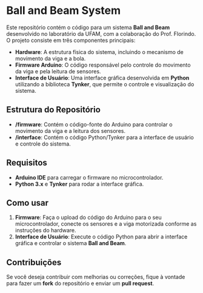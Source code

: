 # Ball and Beam System

Este repositório contém o código para um sistema **Ball and Beam** desenvolvido no laboratório da UFAM, com a colaboração do Prof. Florindo. O projeto consiste em três componentes principais:

- **Hardware**: A estrutura física do sistema, incluindo o mecanismo de movimento da viga e a bola.
- **Firmware Arduino**: O código responsável pelo controle do movimento da viga e pela leitura de sensores.
- **Interface de Usuário**: Uma interface gráfica desenvolvida em **Python** utilizando a biblioteca **Tynker**, que permite o controle e visualização do sistema.

## Estrutura do Repositório

- **/firmware**: Contém o código-fonte do Arduino para controlar o movimento da viga e a leitura dos sensores.
- **/interface**: Contém o código Python/Tynker para a interface de usuário e controle do sistema.

## Requisitos

- **Arduino IDE** para carregar o firmware no microcontrolador.
- **Python 3.x** e **Tynker** para rodar a interface gráfica.

## Como usar

1. **Firmware**: Faça o upload do código do Arduino para o seu microcontrolador, conecte os sensores e a viga motorizada conforme as instruções do hardware.
2. **Interface de Usuário**: Execute o código Python para abrir a interface gráfica e controlar o sistema **Ball and Beam**.

## Contribuições

Se você deseja contribuir com melhorias ou correções, fique à vontade para fazer um **fork** do repositório e enviar um **pull request**.
